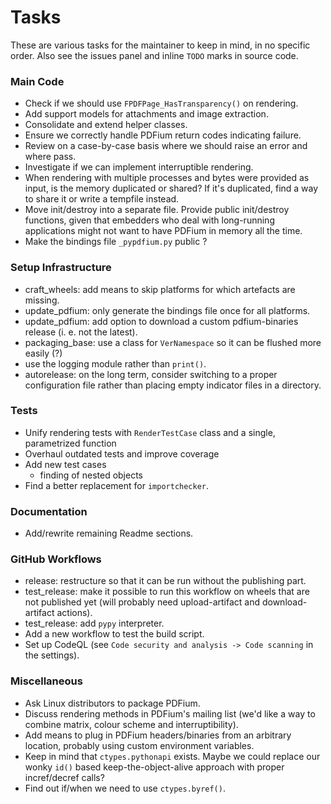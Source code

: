 <!-- SPDX-FileCopyrightText: 2022 geisserml <geisserml@gmail.com> -->
<!-- SPDX-License-Identifier: CC-BY-4.0 -->

# Tasks

These are various tasks for the maintainer to keep in mind, in no specific order.
Also see the issues panel and inline `TODO` marks in source code.

### Main Code
* Check if we should use `FPDFPage_HasTransparency()` on rendering.
* Add support models for attachments and image extraction.
* Consolidate and extend helper classes.
* Ensure we correctly handle PDFium return codes indicating failure.
* Review on a case-by-case basis where we should raise an error and where pass.
* Investigate if we can implement interruptible rendering.
* When rendering with multiple processes and bytes were provided as input, is the memory duplicated or shared? If it's duplicated, find a way to share it or write a tempfile instead.
* Move init/destroy into a separate file. Provide public init/destroy functions, given that embedders who deal with long-running applications might not want to have PDFium in memory all the time.
* Make the bindings file `_pypdfium.py` public ?

### Setup Infrastructure
* craft_wheels: add means to skip platforms for which artefacts are missing.
* update_pdfium: only generate the bindings file once for all platforms.
* update_pdfium: add option to download a custom pdfium-binaries release (i. e. not the latest).
* packaging_base: use a class for `VerNamespace` so it can be flushed more easily (?)
* use the logging module rather than `print()`.
* autorelease: on the long term, consider switching to a proper configuration file rather than placing empty indicator files in a directory.

### Tests
* Unify rendering tests with `RenderTestCase` class and a single, parametrized function
* Overhaul outdated tests and improve coverage
* Add new test cases
    * finding of nested objects
* Find a better replacement for `importchecker`.

### Documentation
* Add/rewrite remaining Readme sections.

### GitHub Workflows
* release: restructure so that it can be run without the publishing part.
* test_release: make it possible to run this workflow on wheels that are not published yet (will probably need upload-artifact and download-artifact actions).
* test_release: add `pypy` interpreter.
* Add a new workflow to test the build script.
* Set up CodeQL (see `Code security and analysis -> Code scanning` in the settings).

### Miscellaneous
* Ask Linux distributors to package PDFium.
* Discuss rendering methods in PDFium's mailing list (we'd like a way to combine matrix, colour scheme and interruptibility).
* Add means to plug in PDFium headers/binaries from an arbitrary location, probably using custom environment variables.
* Keep in mind that `ctypes.pythonapi` exists. Maybe we could replace our wonky `id()` based keep-the-object-alive approach with proper incref/decref calls?
* Find out if/when we need to use `ctypes.byref()`.
